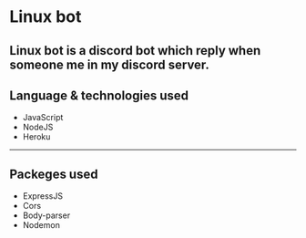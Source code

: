 # **Linux bot**
Linux bot is a discord bot which reply when someone me in my discord server.
<br />
---

## **Language & technologies used**
* JavaScript
* NodeJS
* Heroku

---

## **Packeges used**

* ExpressJS
* Cors
* Body-parser
* Nodemon
